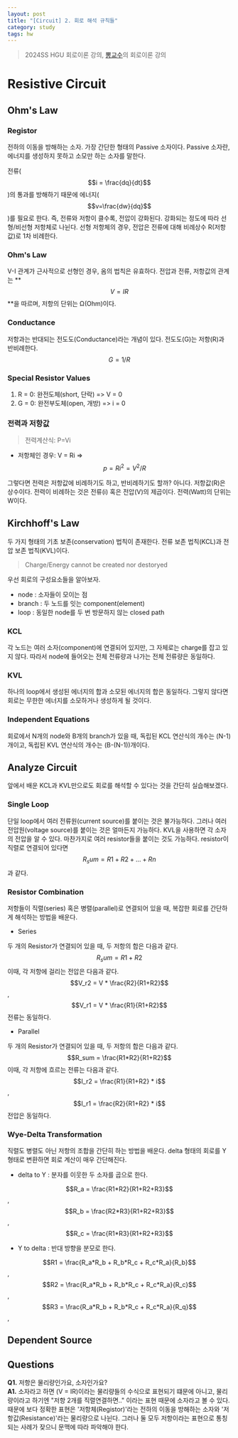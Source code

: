 ```yaml
---
layout: post
title: "[Circuit] 2. 회로 해석 규칙들"
category: study
tags: hw
---
```


> 2024SS HGU 회로이론 강의, [뽕교수]의 회로이론 강의

# Resistive Circuit
## Ohm's Law
### Registor
전하의 이동을 방해하는 소자. 가장 간단한 형태의 Passive 소자이다.
Passive 소자란, 에너지를 생성하지 못하고 소모만 하는 소자를 말한다.

전류($$i = \frac{dq}{dt}$$)의 통과를 방해하기 때문에 에너지($$v=\frac{dw}{dq}$$)를 필요로 한다.
즉, 전류와 저항이 클수록, 전압이 강화된다.
강화되는 정도에 따라 선형/비선형 저항체로 나뉜다.
선형 저항체의 경우, 전압은 전류에 대해 비례상수 R(저항값)로 1차 비례한다. 
### Ohm's Law
V-I 관계가 근사적으로 선형인 경우, 옴의 법칙은 유효하다.
전압과 전류, 저항값의 관계는 **$$V=IR$$**을 따르며, 저항의 단위는 Ω(Ohm)이다.
<!--more-->
### Conductance
저항과는 반대되는 전도도(Conductance)라는 개념이 있다. 전도도(G)는 저항(R)과 반비례한다. $$G=1/R$$
### Special Resistor Values
1) R = 0: 완전도체(short, 단락)     => V = 0
2) G = 0: 완전부도체(open, 개방)    => i = 0
### 전력과 저항값
> 전력계산식: P=Vi

* 저항체인 경우: V = Ri => $$p = Ri^2 = V^2/R$$

그렇다면 전력은 저항값에 비례하기도 하고, 반비례하기도 할까? 아니다. 저항값(R)은 상수이다.
전력이 비례하는 것은 전류(i) 혹은 전압(V)의 제곱이다.
전력(Watt)의 단위는 W이다.
 
## Kirchhoff's Law
두 가지 형태의 기초 보존(conservation) 법칙이 존재한다.
전류 보존 법칙(KCL)과 전압 보존 법칙(KVL)이다.

> Charge/Energy cannot be created nor destoryed

우선 회로의 구성요소들을 알아보자.
* node : 소자들이 모이는 점
* branch : 두 노드를 잇는 component(element)
* loop : 동일한 node를 두 번 방문하지 않는 closed path

### KCL
각 노드는 여러 소자(component)에 연결되어 있지만, 그 자체로는 charge를 잡고 있지 않다.
따라서 node에 들어오는 전체 전류량과 나가는 전체 전류량은 동일하다.
### KVL
하나의 loop에서 생성된 에너지의 합과 소모된 에너지의 합은 동일하다.
그렇지 않다면 회로는 무한한 에너지를 소모하거나 생성하게 될 것이다.
### Independent Equations
회로에서 N개의 node와 B개의 branch가 있을 때,
독립된 KCL 연산식의 개수는 (N-1)개이고,
독립된 KVL 연산식의 개수는 (B-(N-1))개이다.


## Analyze Circuit
앞에서 배운 KCL과 KVL만으로도 회로를 해석할 수 있다는 것을 간단히 실습해보겠다.
### Single Loop
단일 loop에서 여러 전류원(current source)를 붙이는 것은 불가능하다. 그러나 여러 전압원(voltage source)를 붙이는 것은 얼마든지 가능하다. KVL을 사용하면 각 소자의 전압을 알 수 있다.
마찬가지로 여러 resistor들을 붙이는 것도 가능하다. resistor이 직렬로 연결되어 있다면 $$R_sum = R1 + R2 + ... + Rn$$과 같다.

### Resistor Combination
저항들이 직렬(series) 혹은 병렬(parallel)로 연결되어 있을 때, 복잡한 회로를 간단하게 해석하는 방법을 배운다.

* Series

두 개의 Resistor가 연결되어 있을 때, 두 저항의 합은 다음과 같다.
$$R_sum = R1 + R2$$
이때, 각 저항에 걸리는 전압은 다음과 같다.
$$V_r2 = V * \frac{R2}{R1+R2}$$, $$V_r1 = V * \frac{R1}{R1+R2}$$
전류는 동일하다.

* Parallel

두 개의 Resistor가 연결되어 있을 때, 두 저항의 합은 다음과 같다.
$$R_sum = \frac{R1*R2}{R1+R2}$$
이때, 각 저항에 흐르는 전류는 다음과 같다.
$$I_r2 = \frac{R1}{R1+R2} * i$$, $$I_r1 = \frac{R2}{R1+R2} * i$$
전압은 동일하다.

### Wye-Delta Transformation
직렬도 병렬도 아닌 저항의 조합을 간단히 하는 방법을 배운다.
delta 형태의 회로를 Y 형태로 변환하면 회로 계산이 매우 간단해진다.
* delta to Y : 분자를 이웃한 두 소자를 곱으로 한다.

$$R_a = \frac{R1*R2}{R1+R2+R3}$$, 
$$R_b = \frac{R2*R3}{R1+R2+R3}$$,
$$R_c = \frac{R1*R3}{R1+R2+R3}$$

* Y to delta : 반대 방향을 분모로 한다.

$$R1 = \frac{R_a*R_b + R_b*R_c + R_c*R_a}{R_b}$$, 
$$R2 = \frac{R_a*R_b + R_b*R_c + R_c*R_a}{R_c}$$, 
$$R3 = \frac{R_a*R_b + R_b*R_c + R_c*R_a}{R_q}$$,

## Dependent Source


## Questions
**Q1.** 저항은 물리량인가요, 소자인가요? <br>
**A1.** 소자라고 하면 (V = IR)이라는 물리량들의 수식으로 표현되기 떄문에 아니고, 물리량이라고 하기엔 "저항 2개를 직렬연결하면.." 이라는 표현 때문에 소자라고 볼 수 있다.
때문에 보다 정확한 표현은 '저항체(Registor)'라는 전하의 이동을 방해하는 소자와 '저항값(Resistance)'라는 물리량으로 나뉜다. 그러나 둘 모두 저항이라는 표현으로 통칭되는 사례가 잦으니 문맥에 따라 파악해야 한다.


<!-- Links -->
[뽕교수]: https://youtube.com/playlist?list=PL4mqT4nB0TyA4K1BcxGJTP3izKWlN_7Eh&si=OQAmnGDBhNtx30PH
